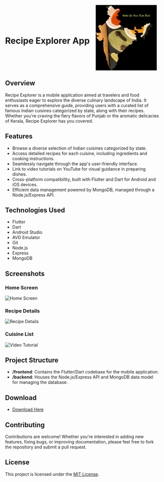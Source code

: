 <div style="display: flex; align-items: center; margin-bottom: 20px;">
    <h1>Recipe Explorer App</h1>
    <img src="assets/Logo.png" alt="App Icon" width="200" style="margin-left: 20px;">
</div>

## Overview
Recipe Explorer is a mobile application aimed at travelers and food enthusiasts eager to explore the diverse culinary landscape of India. It serves as a comprehensive guide, providing users with a curated list of famous Indian cuisines categorized by state, along with their recipes. Whether you're craving the fiery flavors of Punjab or the aromatic delicacies of Kerala, Recipe Explorer has you covered.

## Features
- Browse a diverse selection of Indian cuisines categorized by state.
- Access detailed recipes for each cuisine, including ingredients and cooking instructions.
- Seamlessly navigate through the app's user-friendly interface.
- Link to video tutorials on YouTube for visual guidance in preparing dishes.
- Cross-platform compatibility, built with Flutter and Dart for Android and iOS devices.
- Efficient data management powered by MongoDB, managed through a Node.js/Express API.

## Technologies Used
- Flutter
- Dart
- Android Studio
- AVD Emulator
- Git
- Node.js
- Express
- MongoDB

## Screenshots
### Home Screen
![Home Screen](https://static.wixstatic.com/media/cde0fd_0b8cf218f4454c28a664d4a72957c3ae~mv2.jpg/v1/fill/w_489,h_1304,al_c,q_85,usm_0.66_1.00_0.01,enc_auto/cde0fd_0b8cf218f4454c28a664d4a72957c3ae~mv2.jpg)

### Recipe Details
![Recipe Details](https://static.wixstatic.com/media/cde0fd_602dfaf21e944b0cac626a4004ee30f8~mv2.jpg/v1/fill/w_474,h_1304,al_c,q_85,usm_0.66_1.00_0.01,enc_auto/cde0fd_602dfaf21e944b0cac626a4004ee30f8~mv2.jpg)

### Cuisine List
![Video Tutorial](https://static.wixstatic.com/media/cde0fd_8f312d44aef54625913773cff7eb11cb~mv2.jpg/v1/fill/w_474,h_1304,al_c,q_85,usm_0.66_1.00_0.01,enc_auto/cde0fd_8f312d44aef54625913773cff7eb11cb~mv2.jpg)

## Project Structure
- **/frontend**: Contains the Flutter/Dart codebase for the mobile application.
- **/backend**: Houses the Node.js/Express API and MongoDB data model for managing the database.

## Download
- [Download Here](https://gargibhise247.wixsite.com/bharatcuisines)

## Contributing
Contributions are welcome! Whether you're interested in adding new features, fixing bugs, or improving documentation, please feel free to fork the repository and submit a pull request.

## License
This project is licensed under the [MIT License](LICENSE).

